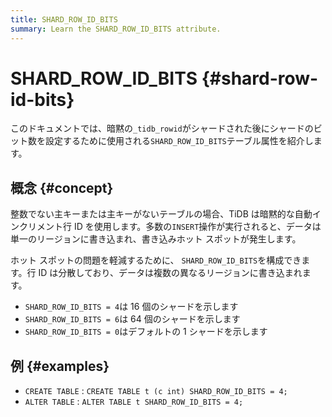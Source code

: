 ```yaml
---
title: SHARD_ROW_ID_BITS
summary: Learn the SHARD_ROW_ID_BITS attribute.
---
```


# SHARD_ROW_ID_BITS {#shard-row-id-bits}

このドキュメントでは、暗黙の`_tidb_rowid`がシャードされた後にシャードのビット数を設定するために使用される`SHARD_ROW_ID_BITS`テーブル属性を紹介します。

## 概念 {#concept}

整数でない主キーまたは主キーがないテーブルの場合、TiDB は暗黙的な自動インクリメント行 ID を使用します。多数の`INSERT`操作が実行されると、データは単一のリージョンに書き込まれ、書き込みホット スポットが発生します。

ホット スポットの問題を軽減するために、 `SHARD_ROW_ID_BITS`を構成できます。行 ID は分散しており、データは複数の異なるリージョンに書き込まれます。

-   `SHARD_ROW_ID_BITS = 4`は 16 個のシャードを示します
-   `SHARD_ROW_ID_BITS = 6`は 64 個のシャードを示します
-   `SHARD_ROW_ID_BITS = 0`はデフォルトの 1 シャードを示します

## 例 {#examples}

-   `CREATE TABLE` : `CREATE TABLE t (c int) SHARD_ROW_ID_BITS = 4;`
-   `ALTER TABLE` : `ALTER TABLE t SHARD_ROW_ID_BITS = 4;`
